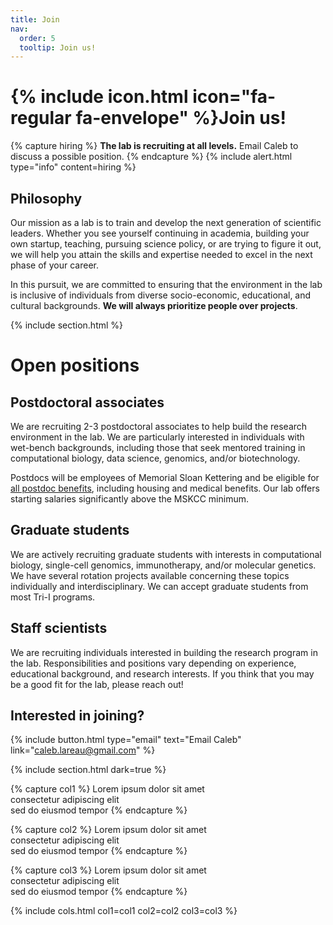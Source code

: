 ```yaml
---
title: Join
nav:
  order: 5
  tooltip: Join us!
---
```


# {% include icon.html icon="fa-regular fa-envelope" %}Join us!


{% capture hiring %} **The lab is recruiting at all levels.** Email Caleb to discuss a possible position. {% endcapture %}
{% include alert.html type="info" content=hiring %}

## Philosophy

Our mission as a lab is to train and develop the next generation of scientific leaders. 
Whether you see yourself continuing in academia, building your own startup, teaching, 
pursuing science policy, or are trying to figure it out, we will help you attain
the skills and expertise needed to excel in the next phase of your career. 

In this pursuit, we are committed to ensuring that the environment in the lab is inclusive of individuals
from diverse socio-economic, educational, and cultural backgrounds. 
**We will always prioritize people over projects**. 


{% include section.html %}

# Open positions

## Postdoctoral associates

We are recruiting 2-3 postdoctoral associates to help build the research environment in the lab.
We are particularly interested in individuals with wet-bench 
backgrounds, including those that seek mentored training in computational biology,
data science, genomics, and/or biotechnology. 

Postdocs will be employees of Memorial Sloan Kettering and be eligible for 
[all postdoc benefits](https://www.mskcc.org/education-training/postdoctoral/resources-postdocs/compensation-benefits-resources), 
including housing and medical benefits. Our lab offers starting salaries significantly
above the MSKCC minimum. 


## Graduate students

We are actively recruiting graduate students with interests in computational biology,
single-cell genomics, immunotherapy, and/or molecular genetics. We have several rotation
projects available concerning these topics individually and interdisciplinary. 
We can accept graduate students from most Tri-I programs.  


## Staff scientists

We are recruiting individuals interested in building the research program in the lab. 
Responsibilities and positions vary depending on experience, educational background, and
research interests. If you think that you may be a good fit for the lab, please reach out! 

## Interested in joining? 

{%
  include button.html
  type="email"
  text="Email Caleb"
  link="caleb.lareau@gmail.com"
%}


{% include section.html dark=true %}

{% capture col1 %}
Lorem ipsum dolor sit amet  
consectetur adipiscing elit  
sed do eiusmod tempor
{% endcapture %}

{% capture col2 %}
Lorem ipsum dolor sit amet  
consectetur adipiscing elit  
sed do eiusmod tempor
{% endcapture %}

{% capture col3 %}
Lorem ipsum dolor sit amet  
consectetur adipiscing elit  
sed do eiusmod tempor
{% endcapture %}

{% include cols.html col1=col1 col2=col2 col3=col3 %}
